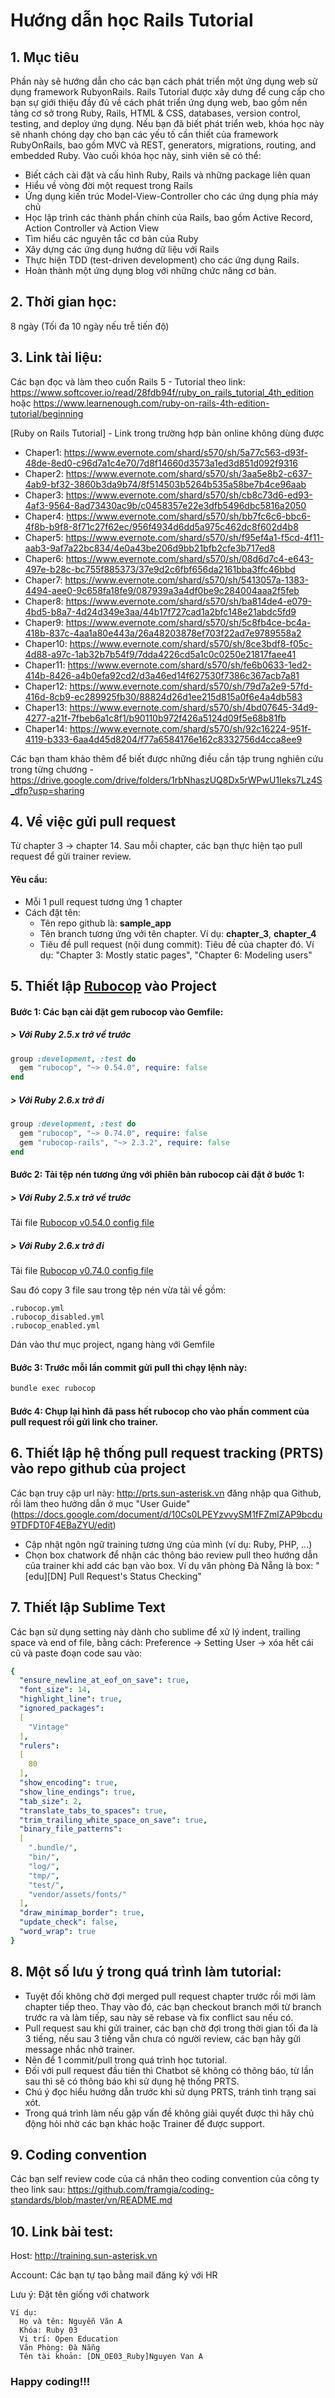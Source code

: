 # Hướng dẫn học Rails Tutorial

## 1. Mục tiêu
Phần này sẽ hướng dẫn cho các bạn cách phát triển một ứng dụng web sử dụng framework RubyonRails. Rails Tutorial được xây dưng để cung cấp cho bạn sự giới thiệu đầy đủ về cách phát triển ứng dụng web, bao gồm nền tảng cơ sở trong Ruby, Rails, HTML & CSS, databases, version control, testing, and deploy ứng dụng. Nếu bạn đã biết phát triển web, khóa học này sẽ nhanh chóng dạy cho bạn các yếu tố cần thiết của framework RubyOnRails, bao gồm MVC và REST, generators, migrations, routing, and embedded Ruby.
Vào cuối khóa học này, sinh viên sẽ có thể:
  - Biết cách cài đặt và cấu hình Ruby, Rails và những package liên quan
  - Hiểu về vòng đời một request trong Rails
  - Ứng dụng kiến ​​trúc Model-View-Controller cho các ứng dụng phía máy chủ
  - Học lập trình các thành phần chính của Rails, bao gồm Active Record, Action Controller và Action View
  - Tìm hiểu các nguyên tắc cơ bản của Ruby
  - Xây dựng các ứng dụng hướng dữ liệu với Rails
  - Thực hiện TDD (test-driven development) cho các ứng dụng Rails.
  - Hoàn thành một ứng dụng blog với những chức năng cơ bản.
## 2. Thời gian học:
8 ngày (Tối đa 10 ngày nếu trễ tiến độ)

## 3. Link tài liệu:
Các bạn đọc và làm theo cuốn Rails 5 - Tutorial theo link: https://www.softcover.io/read/28fdb94f/ruby_on_rails_tutorial_4th_edition
hoặc
https://www.learnenough.com/ruby-on-rails-4th-edition-tutorial/beginning

[Ruby on Rails Tutorial] - Link trong trường hợp bản online không dùng được
- Chaper1: https://www.evernote.com/shard/s570/sh/5a77c563-d93f-48de-8ed0-c96d7a1c4e70/7d8f14660d3573a1ed3d851d092f9316
- Chaper2: https://www.evernote.com/shard/s570/sh/3aa5e8b2-c637-4ab9-bf32-3860b3da9b74/8f514503b5264b535a58be7b4ce96aab
- Chaper3: https://www.evernote.com/shard/s570/sh/cb8c73d6-ed93-4af3-9564-8ad73430ac9b/c0458357e22e3dfb5496dbc5816a2050
- Chaper4: https://www.evernote.com/shard/s570/sh/bb7fc6c6-bbc6-4f8b-b9f8-8f71c27f62ec/956f4934d6dd5a975c462dc8f602d4b8
- Chaper5: https://www.evernote.com/shard/s570/sh/f95ef4a1-f5cd-4f11-aab3-9af7a22bc834/4e0a43be206d9bb21bfb2cfe3b717ed8
- Chaper6: https://www.evernote.com/shard/s570/sh/08d6d7c4-e643-497e-b28c-bc755f885373/37e9d2c6fbf656da2161bba3ffc46bbd
- Chaper7: https://www.evernote.com/shard/s570/sh/5413057a-1383-4494-aee0-9c658fa18fe9/087939a3a4df0be9c284004aaa2f5feb
- Chaper8: https://www.evernote.com/shard/s570/sh/ba814de4-e079-4bd5-b8a7-4d24d349e3aa/44b17f727cad1a2bfc148e21abdc5fd9
- Chaper9: https://www.evernote.com/shard/s570/sh/5c8fb4ce-bc4a-418b-837c-4aa1a80e443a/26a48203878ef703f22ad7e9789558a2
- Chaper10: https://www.evernote.com/shard/s570/sh/8ce3bdf8-f05c-4d88-a97c-1ab32b7b54f9/7dda4226cd5a1c0c0250e21817faee41
- Chaper11: https://www.evernote.com/shard/s570/sh/fe6b0633-1ed2-414b-8426-a4b0efa92cd2/d3a46ed14f627530f7386c367acb7a81
- Chaper12: https://www.evernote.com/shard/s570/sh/79d7a2e9-57fd-416d-8cb9-ec289925fb30/88824d26d1ee215d815a0f6e4a4db583
- Chaper13: https://www.evernote.com/shard/s570/sh/4bd07645-34d9-4277-a21f-7fbeb6a1c8f1/b90110b972f426a5124d09f5e68b81fb
- Chaper14: https://www.evernote.com/shard/s570/sh/92c16224-951f-4119-b333-6aa4d45d8204/f77a6584176e162c8332756d4cca8ee9

Các bạn tham khảo thêm để biết được những điều cần tập trung nghiên cứu trong từng chương - https://drive.google.com/drive/folders/1rbNhaszUQ8Dx5rWPwU1Ieks7Lz4S_dfp?usp=sharing

## 4. Về việc gửi pull request
Từ chapter 3 -> chapter 14. Sau mỗi chapter, các bạn thực hiện tạo pull request để gửi trainer review.

#### Yêu cầu:
- Mỗi 1 pull request tương ứng 1 chapter
- Cách đặt tên:
  + Tên repo github là: **sample_app**
  + Tên branch tương ứng với tên chapter. Ví dụ: **chapter_3**, **chapter_4**
  + Tiêu đề pull request (nội dung commit): Tiêu đề của chapter đó.
    Ví dụ: "Chapter 3: Mostly static pages", "Chapter 6: Modeling users"

## 5. Thiết lập [Rubocop](https://github.com/rubocop-hq/rubocop) vào Project
#### Bước 1: Các bạn cài đặt gem rubocop vào Gemfile:
##### > Với Ruby 2.5.x trở về trước
```ruby
group :development, :test do
  gem "rubocop", "~> 0.54.0", require: false
end
```

##### > Với Ruby 2.6.x trở đi
```ruby
group :development, :test do
  gem "rubocop", "~> 0.74.0", require: false
  gem "rubocop-rails", "~> 2.3.2", require: false
end
```

#### Bước 2: Tải tệp nén tương ứng với phiên bản rubocop cài đặt ở bước 1: 
##### > Với Ruby 2.5.x trở về trước
Tải file [Rubocop v0.54.0 config file](https://github.com/framgia/Training-Guideline/blob/master/Rails/rubocop_config-0.54.0.tar.gz)

##### > Với Ruby 2.6.x trở đi
Tải file [Rubocop v0.74.0 config file](https://github.com/framgia/Training-Guideline/blob/master/Rails/rubocop_config-0.74.0.tar.gz)

Sau đó copy 3 file sau trong tệp nén vừa tải về gồm:
```
.rubocop.yml
.rubocop_disabled.yml
.rubocop_enabled.yml
```

Dán vào thư mục project, ngang hàng với Gemfile
#### Bước 3: Trước mỗi lần commit gửi pull thì chạy lệnh này:
```bash
bundle exec rubocop
```

#### Bước 4: Chụp lại hình đã pass hết rubocop cho vào phần comment của pull request rồi gửi link cho trainer.

## 6. Thiết lập hệ thống pull request tracking (PRTS) vào repo github của project
Các bạn truy cập url này: http://prts.sun-asterisk.vn đăng nhập qua Github, rồi làm theo hướng dẫn ở mục  "User Guide"(https://docs.google.com/document/d/10Cs0LPEYzvvySM1fFZmlZAP9bcdu9TDFDT0F4EBaZYU/edit)

- Cập nhật ngôn ngữ training tương ứng của mình (ví dụ: Ruby, PHP, ...)
- Chọn box chatwork để nhận các thông báo review pull theo hướng dẫn của trainer khi add các bạn vào box. 
Ví dụ văn phòng Đà Nẵng là box: "[edu][DN] Pull Request's Status Checking"

## 7. Thiết lập Sublime Text
Các bạn sử dụng setting này dành cho sublime để xử lý indent, trailing space và end of file, bằng cách:
Preference -> Setting User -> xóa hết cái cũ và paste đoạn code sau vào:
```yaml
{
  "ensure_newline_at_eof_on_save": true,
  "font_size": 14,
  "highlight_line": true,
  "ignored_packages":
  [
    "Vintage"
  ],
  "rulers":
  [
    80
  ],
  "show_encoding": true,
  "show_line_endings": true,
  "tab_size": 2,
  "translate_tabs_to_spaces": true,
  "trim_trailing_white_space_on_save": true,
  "binary_file_patterns":
  [
    ".bundle/",
    "bin/",
    "log/",
    "tmp/",
    "test/",
    "vendor/assets/fonts/"
  ],
  "draw_minimap_border": true,
  "update_check": false,
  "word_wrap": true
}
```
## 8. Một số lưu ý trong quá trình làm tutorial:
- Tuyệt đối không chờ đợi merged pull request chapter trước rồi mới làm chapter tiếp theo. Thay vào đó, các bạn checkout branch mới từ branch trước ra và làm tiếp, sau này sẽ rebase và fix conflict sau nếu có.
- Pull request sau khi gửi trainer, các bạn chờ đợi trong thời gian tối đa là 3 tiếng, nếu sau 3 tiếng vẫn chưa có người review, các bạn hãy gửi message nhắc nhở trainer.
- Nên để 1 commit/pull trong quá trình học tutorial.
- Đối với pull request đầu tiên thì Chatbot sẽ không có thông báo, từ lần sau thì sẽ có thông báo khi sử dụng hệ thống PRTS.
- Chú ý đọc hiểu hướng dẫn trước khi sử dụng PRTS, tránh tình trạng sai xót.
- Trong quá trình làm nếu gặp vấn đề không giải quyết được thì hãy chủ động hỏi nhờ các bạn khác hoặc Trainer để được support.

## 9. Coding convention
Các bạn self review code của cá nhân theo coding convention của công ty theo link sau:
https://github.com/framgia/coding-standards/blob/master/vn/README.md

## 10. Link bài test:
Host: http://training.sun-asterisk.vn

Account: Các bạn tự tạo bằng mail đăng ký với HR

Lưu ý: Đặt tên giống với chatwork
```
Ví dụ:
  Họ và tên: Nguyễn Văn A
  Khóa: Ruby 03
  Vị trí: Open Education
  Văn Phòng: Đà Nẵng
  Tên tài khoản: [DN_OE03_Ruby]Nguyen Van A
```

### Happy coding!!!
